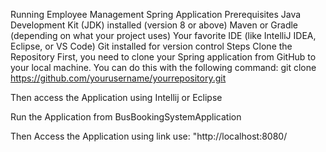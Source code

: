 Running Employee Management Spring Application Prerequisites Java Development Kit (JDK) installed (version 8 or above) Maven or Gradle (depending on what your project uses) Your favorite IDE (like IntelliJ IDEA, Eclipse, or VS Code) Git installed for version control Steps Clone the Repository First, you need to clone your Spring application from GitHub to your local machine. You can do this with the following command: git clone https://github.com/yourusername/yourrepository.git

Then access the Application using Intellij or Eclipse

Run the Application from BusBookingSystemApplication

Then Access the Application using link use: "http://localhost:8080/
